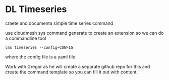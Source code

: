 # DL Timeseries

craete and documenta simple time series command

use cloudmesh sys command generate to create an extension so we can do a commandline tool 

```
cms timeseries --config=CONFIG
```

where the config file is a yaml file.

Work with Gregor as he will create a separate github repo for this and create the command template 
so you can fill it out with content.
